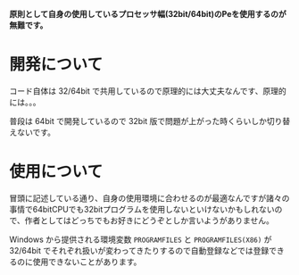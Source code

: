 **原則として自身の使用しているプロセッサ幅(32bit/64bit)のPeを使用するのが無難です。**

# 開発について

コード自体は 32/64bit で共用しているので原理的には大丈夫なんです、原理的には。。。

普段は 64bit で開発しているので 32bit 版で問題が上がった時くらいしか切り替えないです。

# 使用について

冒頭に記述している通り、自身の使用環境に合わせるのが最適なんですが諸々の事情で64bitCPUでも32bitプログラムを使用しないといけないかもしれないので、作者としてはどっちでもお好きにどうぞとしか言いようがありません。

Windows から提供される環境変数 `PROGRAMFILES` と `PROGRAMFILES(X86)` が 32/64bit でそれぞれ扱いが変わってきたりするので自動登録などでは登録できるのに使用できないことがあります。
